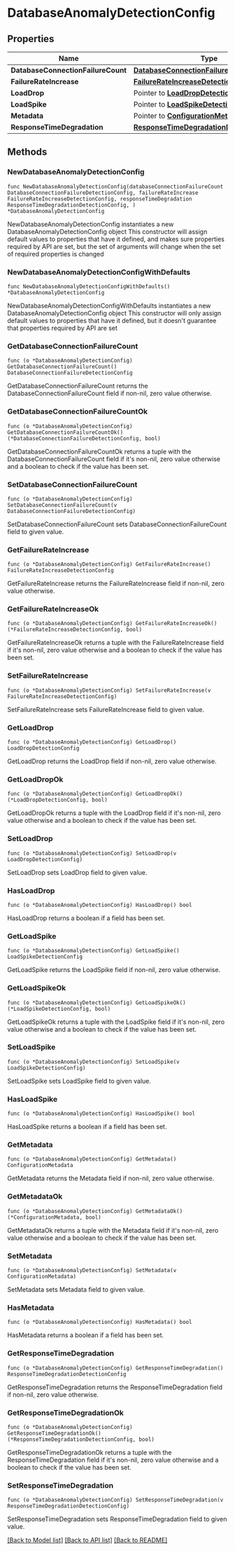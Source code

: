 # DatabaseAnomalyDetectionConfig

## Properties

Name | Type | Description | Notes
------------ | ------------- | ------------- | -------------
**DatabaseConnectionFailureCount** | [**DatabaseConnectionFailureDetectionConfig**](DatabaseConnectionFailureDetectionConfig.md) |  | 
**FailureRateIncrease** | [**FailureRateIncreaseDetectionConfig**](FailureRateIncreaseDetectionConfig.md) |  | 
**LoadDrop** | Pointer to [**LoadDropDetectionConfig**](LoadDropDetectionConfig.md) |  | [optional] 
**LoadSpike** | Pointer to [**LoadSpikeDetectionConfig**](LoadSpikeDetectionConfig.md) |  | [optional] 
**Metadata** | Pointer to [**ConfigurationMetadata**](ConfigurationMetadata.md) |  | [optional] 
**ResponseTimeDegradation** | [**ResponseTimeDegradationDetectionConfig**](ResponseTimeDegradationDetectionConfig.md) |  | 

## Methods

### NewDatabaseAnomalyDetectionConfig

`func NewDatabaseAnomalyDetectionConfig(databaseConnectionFailureCount DatabaseConnectionFailureDetectionConfig, failureRateIncrease FailureRateIncreaseDetectionConfig, responseTimeDegradation ResponseTimeDegradationDetectionConfig, ) *DatabaseAnomalyDetectionConfig`

NewDatabaseAnomalyDetectionConfig instantiates a new DatabaseAnomalyDetectionConfig object
This constructor will assign default values to properties that have it defined,
and makes sure properties required by API are set, but the set of arguments
will change when the set of required properties is changed

### NewDatabaseAnomalyDetectionConfigWithDefaults

`func NewDatabaseAnomalyDetectionConfigWithDefaults() *DatabaseAnomalyDetectionConfig`

NewDatabaseAnomalyDetectionConfigWithDefaults instantiates a new DatabaseAnomalyDetectionConfig object
This constructor will only assign default values to properties that have it defined,
but it doesn't guarantee that properties required by API are set

### GetDatabaseConnectionFailureCount

`func (o *DatabaseAnomalyDetectionConfig) GetDatabaseConnectionFailureCount() DatabaseConnectionFailureDetectionConfig`

GetDatabaseConnectionFailureCount returns the DatabaseConnectionFailureCount field if non-nil, zero value otherwise.

### GetDatabaseConnectionFailureCountOk

`func (o *DatabaseAnomalyDetectionConfig) GetDatabaseConnectionFailureCountOk() (*DatabaseConnectionFailureDetectionConfig, bool)`

GetDatabaseConnectionFailureCountOk returns a tuple with the DatabaseConnectionFailureCount field if it's non-nil, zero value otherwise
and a boolean to check if the value has been set.

### SetDatabaseConnectionFailureCount

`func (o *DatabaseAnomalyDetectionConfig) SetDatabaseConnectionFailureCount(v DatabaseConnectionFailureDetectionConfig)`

SetDatabaseConnectionFailureCount sets DatabaseConnectionFailureCount field to given value.


### GetFailureRateIncrease

`func (o *DatabaseAnomalyDetectionConfig) GetFailureRateIncrease() FailureRateIncreaseDetectionConfig`

GetFailureRateIncrease returns the FailureRateIncrease field if non-nil, zero value otherwise.

### GetFailureRateIncreaseOk

`func (o *DatabaseAnomalyDetectionConfig) GetFailureRateIncreaseOk() (*FailureRateIncreaseDetectionConfig, bool)`

GetFailureRateIncreaseOk returns a tuple with the FailureRateIncrease field if it's non-nil, zero value otherwise
and a boolean to check if the value has been set.

### SetFailureRateIncrease

`func (o *DatabaseAnomalyDetectionConfig) SetFailureRateIncrease(v FailureRateIncreaseDetectionConfig)`

SetFailureRateIncrease sets FailureRateIncrease field to given value.


### GetLoadDrop

`func (o *DatabaseAnomalyDetectionConfig) GetLoadDrop() LoadDropDetectionConfig`

GetLoadDrop returns the LoadDrop field if non-nil, zero value otherwise.

### GetLoadDropOk

`func (o *DatabaseAnomalyDetectionConfig) GetLoadDropOk() (*LoadDropDetectionConfig, bool)`

GetLoadDropOk returns a tuple with the LoadDrop field if it's non-nil, zero value otherwise
and a boolean to check if the value has been set.

### SetLoadDrop

`func (o *DatabaseAnomalyDetectionConfig) SetLoadDrop(v LoadDropDetectionConfig)`

SetLoadDrop sets LoadDrop field to given value.

### HasLoadDrop

`func (o *DatabaseAnomalyDetectionConfig) HasLoadDrop() bool`

HasLoadDrop returns a boolean if a field has been set.

### GetLoadSpike

`func (o *DatabaseAnomalyDetectionConfig) GetLoadSpike() LoadSpikeDetectionConfig`

GetLoadSpike returns the LoadSpike field if non-nil, zero value otherwise.

### GetLoadSpikeOk

`func (o *DatabaseAnomalyDetectionConfig) GetLoadSpikeOk() (*LoadSpikeDetectionConfig, bool)`

GetLoadSpikeOk returns a tuple with the LoadSpike field if it's non-nil, zero value otherwise
and a boolean to check if the value has been set.

### SetLoadSpike

`func (o *DatabaseAnomalyDetectionConfig) SetLoadSpike(v LoadSpikeDetectionConfig)`

SetLoadSpike sets LoadSpike field to given value.

### HasLoadSpike

`func (o *DatabaseAnomalyDetectionConfig) HasLoadSpike() bool`

HasLoadSpike returns a boolean if a field has been set.

### GetMetadata

`func (o *DatabaseAnomalyDetectionConfig) GetMetadata() ConfigurationMetadata`

GetMetadata returns the Metadata field if non-nil, zero value otherwise.

### GetMetadataOk

`func (o *DatabaseAnomalyDetectionConfig) GetMetadataOk() (*ConfigurationMetadata, bool)`

GetMetadataOk returns a tuple with the Metadata field if it's non-nil, zero value otherwise
and a boolean to check if the value has been set.

### SetMetadata

`func (o *DatabaseAnomalyDetectionConfig) SetMetadata(v ConfigurationMetadata)`

SetMetadata sets Metadata field to given value.

### HasMetadata

`func (o *DatabaseAnomalyDetectionConfig) HasMetadata() bool`

HasMetadata returns a boolean if a field has been set.

### GetResponseTimeDegradation

`func (o *DatabaseAnomalyDetectionConfig) GetResponseTimeDegradation() ResponseTimeDegradationDetectionConfig`

GetResponseTimeDegradation returns the ResponseTimeDegradation field if non-nil, zero value otherwise.

### GetResponseTimeDegradationOk

`func (o *DatabaseAnomalyDetectionConfig) GetResponseTimeDegradationOk() (*ResponseTimeDegradationDetectionConfig, bool)`

GetResponseTimeDegradationOk returns a tuple with the ResponseTimeDegradation field if it's non-nil, zero value otherwise
and a boolean to check if the value has been set.

### SetResponseTimeDegradation

`func (o *DatabaseAnomalyDetectionConfig) SetResponseTimeDegradation(v ResponseTimeDegradationDetectionConfig)`

SetResponseTimeDegradation sets ResponseTimeDegradation field to given value.



[[Back to Model list]](../README.md#documentation-for-models) [[Back to API list]](../README.md#documentation-for-api-endpoints) [[Back to README]](../README.md)



